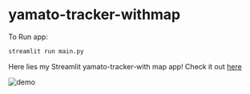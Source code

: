 # yamato-tracker-withmap

To Run app:

```python
streamlit run main.py
```

Here lies my Streamlit yamato-tracker-with map app! Check it out [here](https://tracker.mac365.com/)

![demo](https://user-images.githubusercontent.com/758331/116515210-ef9eed00-a906-11eb-8ca4-8d43bd683ed6.gif)
